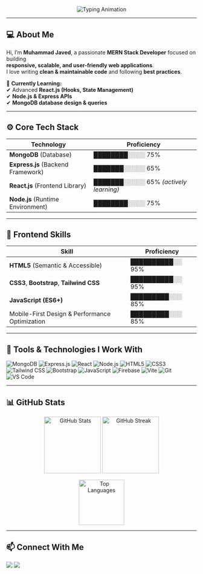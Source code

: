 <!-- Elegant GitHub Profile README for Muhammad Javed -->

<p align="center">
  <img src="https://readme-typing-svg.herokuapp.com?font=Fira+Code&weight=600&size=30&pause=1000&color=1ABC9C&center=true&vCenter=true&width=550&lines=Muhammad+Javed;MERN+Stack+Developer;Clean+%26+Responsive+Web+Apps;Always+Learning+New+Techs" alt="Typing Animation" />
</p>

---

## 💻 About Me

Hi, I’m **Muhammad Javed**, a passionate **MERN Stack Developer** focused on building  
**responsive, scalable, and user-friendly web applications**.  
I love writing **clean & maintainable code** and following **best practices**.

🚀 **Currently Learning:**  
✔ Advanced **React.js (Hooks, State Management)**  
✔ **Node.js & Express APIs**  
✔ **MongoDB database design & queries**  

---

## ⚙️ Core Tech Stack

| **Technology** | **Proficiency** |
|----------------|----------------|
| **MongoDB** (Database) | ████████░░░░ 75% |
| **Express.js** (Backend Framework) | ███████░░░░░ 65% |
| **React.js** (Frontend Library) | ███████░░░░░ 65% *(actively learning)* |
| **Node.js** (Runtime Environment) | ████████░░░░ 75% |

---

## 🎨 Frontend Skills

| Skill | Proficiency |
|-------|-------------|
| **HTML5** (Semantic & Accessible) | ██████████░░ 95% |
| **CSS3**, **Bootstrap**, **Tailwind CSS** | ██████████░░ 95% |
| **JavaScript (ES6+)** | █████████░░░ 85% |
| Mobile-First Design & Performance Optimization | █████████░░░ 85% |

---

## 🚀 Tools & Technologies I Work With

<p align="left">
  <img src="https://img.shields.io/badge/MongoDB-47A248?style=for-the-badge&logo=mongodb&logoColor=white" alt="MongoDB"/>
  <img src="https://img.shields.io/badge/Express.js-000000?style=for-the-badge&logo=express&logoColor=white" alt="Express.js"/>
  <img src="https://img.shields.io/badge/React-20232A?style=for-the-badge&logo=react&logoColor=61DAFB" alt="React"/>
  <img src="https://img.shields.io/badge/Node.js-339933?style=for-the-badge&logo=nodedotjs&logoColor=white" alt="Node.js"/>
  <img src="https://img.shields.io/badge/HTML5-E34F26?style=for-the-badge&logo=html5&logoColor=white" alt="HTML5"/>
  <img src="https://img.shields.io/badge/CSS3-1572B6?style=for-the-badge&logo=css3&logoColor=white" alt="CSS3"/>
  <img src="https://img.shields.io/badge/Tailwind_CSS-38B2AC?style=for-the-badge&logo=tailwind-css&logoColor=white" alt="Tailwind CSS"/>
  <img src="https://img.shields.io/badge/Bootstrap-563D7C?style=for-the-badge&logo=bootstrap&logoColor=white" alt="Bootstrap"/>
  <img src="https://img.shields.io/badge/JavaScript-F7DF1E?style=for-the-badge&logo=javascript&logoColor=black" alt="JavaScript"/>
  <img src="https://img.shields.io/badge/Firebase-FFCA28?style=for-the-badge&logo=firebase&logoColor=black" alt="Firebase"/>
  <img src="https://img.shields.io/badge/Vite-646CFF?style=for-the-badge&logo=vite&logoColor=white" alt="Vite"/>
  <img src="https://img.shields.io/badge/Git-F05032?style=for-the-badge&logo=git&logoColor=white" alt="Git"/>
  <img src="https://img.shields.io/badge/VS_Code-007ACC?style=for-the-badge&logo=visual-studio-code&logoColor=white" alt="VS Code"/>
</p>

---

## 📊 GitHub Stats

<p align="center">
  <img src="https://github-readme-stats.vercel.app/api?username=mjavedjs&show_icons=true&theme=react" alt="GitHub Stats" height="150"/>
  <img src="https://github-readme-streak-stats.herokuapp.com/?user=mjavedjs&theme=react" alt="GitHub Streak" height="150"/>
</p>

<p align="center">
  <img src="https://github-readme-stats.vercel.app/api/top-langs/?username=mjavedjs&layout=compact&theme=react" alt="Top Languages" height="120"/>
</p>

---

## 📫 Connect With Me

<p align="left">
  <a href="https://github.com/mjavedjs"><img src="https://img.shields.io/badge/GitHub-100000?style=for-the-badge&logo=github&logoColor=white"/></a>
  <a href="www.linkedin.com/in/muhammad-javed-500b07318"><img src="https://img.shields.io/badge/LinkedIn-0077B5?style=for-the-badge&logo=linkedin&logoColor=white"/></a>
</p>
